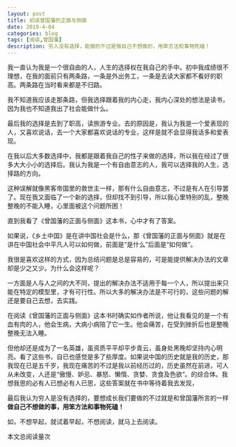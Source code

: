```yaml
---
layout: post
title: 初读曾国藩的正面与侧面
date: 2019-4-04
categories: blog
tags: [阅读,曾国藩]
description: 穷人没有选择，能做的不过是做自己不想做的，用笨方法和事物死磕！
---
```



我一直认为我是一个很自由的人，人生的选择权在我自己的手中。初中我成绩很不理想，在我的面前只有两条路，一条是外出务工，一条是去读大家都不看好的职高。两条路在当时看来都是不归路。

我不知道我应该走那条路，但我选择跟着我的内心走，我内心深处的想法是读书，因为我也不知道我出了社会能做什么。

最后我的选择是去到了职高，读旅游专业。去的原因是，我认为我是一个爱表现的人，又喜欢说话，去一个大家都喜欢说话的专业，这样是就不会显得我话多和爱表现。

在我以后大多数选择中，我都是跟着我自己的性子来做的选择，所以我在经过了很多大大小小的选择后。我认为我是一个有自由意志的人，我可以选择我的人生，选择路的方向。

这种误解就像黑客帝国里的救世主一样，那有什么自由意志，不过是有人在引导罢了。现在我又面临了一个新的选择，但却找不到引导，所以我心里特别的乱，整晚整晚的不能入睡，心里面被这个问题所困！

直到我看了《曾国藩的正面与侧面》这本书，心中才有了答案。

如果说，《乡土中国》是在讲中国社会是什么，那《曾国藩的正面与侧面》就是在讲在中国社会中平凡人可以如何做，前面是“是什么”后面是“如何做”。

我很是喜欢这样的方式，因为总结问题是总是容易的，可是能提供解决办法的文章却是少之又少。为什么会这样呢？

一方面是人与人之间的大不同，提出的解决办法不适用于每一个人，所以提出来只能在特定的模型里，才有可行性。所以大多的解决办法是不可行的，这些问题的解还是要自己去想，去实践。

在阅读《曾国藩的正面与侧面》这本书时确实如作者所说，他让我看见的是一个有血有肉的人，他会生病，大病小病陪了它一生。他会痛苦，在受到挫折后也是整晚整晚无法入睡。

但他却还是成为了一名英雄，虽资质平平却平步青云，虽身处黑晚却坚持内心明亮。看了这些书，自已也感觉是多了些厚度。如果说中国的历史就是我的历史，那我现在已是五千岁，我现在痛苦的不过是我以前经历过的，历史虽然在前进，可人从未改变，人还是“傲慢、妒忌、暴怒、懒惰、贪婪、贪食及色欲”。的综合体。我想我思的必有人已想必有人已思，这些答案就在书中等待着我去发现，

最后我认为穷人是没有选择的，要想成长我们要做的不过就是和曾国藩所言的一样**做自己不想做的事，用笨方法和事物死磕！**

如，不想早起，就试着早起，不想阅读，就马上去阅读。

<span id="busuanzi_container_page_pv">
  本文总阅读量<span id="busuanzi_value_page_pv"></span>次
</span>

